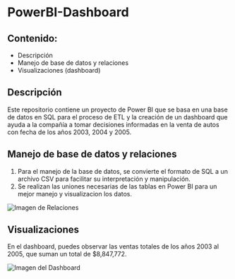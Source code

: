 # PowerBI-Dashboard

## Contenido:
- Descripción
- Manejo de base de datos y relaciones
- Visualizaciones (dashboard)

## Descripción

Este repositorio contiene un proyecto de Power BI que se basa en una base de datos en SQL para el proceso de ETL y la creación de un dashboard que ayuda a la compañía a tomar decisiones informadas en la venta de autos con fecha de los años 2003, 2004 y 2005.

## Manejo de base de datos y relaciones

1. Para el manejo de la base de datos, se convierte el formato de SQL a un archivo CSV para facilitar su interpretación y manipulación.
2. Se realizan las uniones necesarias de las tablas en Power BI para un mejor manejo y visualizacion los datos.

![Imagen de Relaciones](https://github.com/jolosjoel/PowerBI-Dashboard/assets/45809759/758f70b4-d013-49a0-bc5c-c2530532b290)


## Visualizaciones

En el dashboard, puedes observar las ventas totales de los años 2003 al 2005, que suman un total de $8,847,772.

![Imagen del Dashboard](https://github.com/jolosjoel/PowerBI-Dashboard/assets/45809759/3b07624d-36b5-4d2c-b702-0e24a4b19436)
